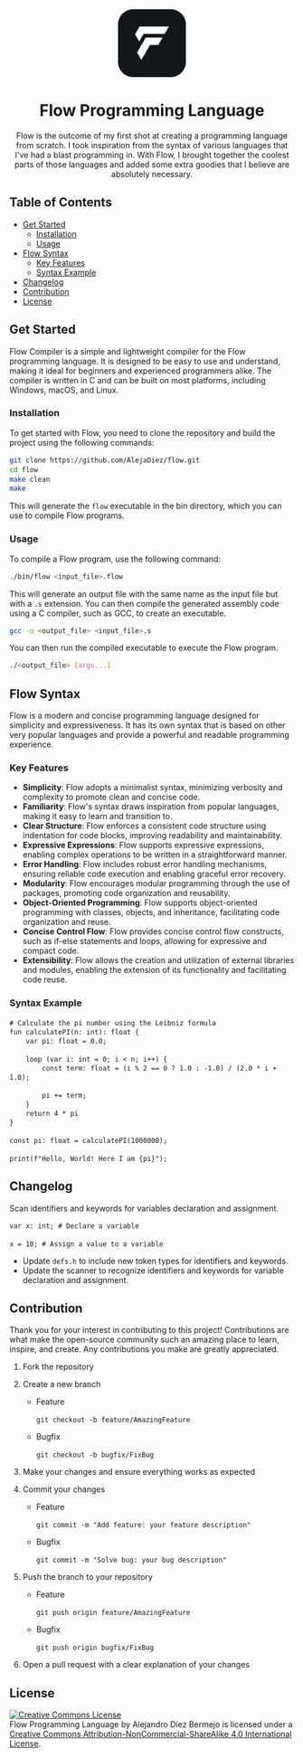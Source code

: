 <div align="center">
    <img src="assets/flow.png" alt="Logo" width="120" height="120">
    <br>
    <h1 align="center">Flow Programming Language</h1>
    <p align="center">
        Flow is the outcome of my first shot at creating a programming language from scratch. I took inspiration from the syntax of various languages that I've had a blast programming in. With Flow, I brought together the coolest parts of those languages and added some extra goodies that I believe are absolutely necessary.
    </p>
</div>

## Table of Contents

-   [Get Started](#get-started)
    -   [Installation](#installation)
    -   [Usage](#usage)
-   [Flow Syntax](#flow-syntax)
    -   [Key Features](#key-features)
    -   [Syntax Example](#syntax-example)
-   [Changelog](#changelog)
-   [Contribution](#contribution)
-   [License](#license)

## Get Started

Flow Compiler is a simple and lightweight compiler for the Flow programming language. It is designed to be easy to use and understand, making it ideal for beginners and experienced programmers alike. The compiler is written in C and can be built on most platforms, including Windows, macOS, and Linux.

### Installation

To get started with Flow, you need to clone the repository and build the project using the following commands:

```bash
git clone https://github.com/AlejaDiez/flow.git
cd flow
make clean
make
```

This will generate the `flow` executable in the bin directory, which you can use to compile Flow programs.

### Usage

To compile a Flow program, use the following command:

```bash
./bin/flow <input_file>.flow
```

This will generate an output file with the same name as the input file but with a `.s` extension. You can then compile the generated assembly code using a C compiler, such as GCC, to create an executable.

```bash
gcc -o <output_file> <input_file>.s
```

You can then run the compiled executable to execute the Flow program.

```bash
./<output_file> [args...]
```

## Flow Syntax

Flow is a modern and concise programming language designed for simplicity and expressiveness. It has its own syntax that is based on other very popular languages and provide a powerful and readable programming experience.

### Key Features

-   **Simplicity**: Flow adopts a minimalist syntax, minimizing verbosity and complexity to promote clean and concise code.
-   **Familiarity**: Flow's syntax draws inspiration from popular languages, making it easy to learn and transition to.
-   **Clear Structure**: Flow enforces a consistent code structure using indentation for code blocks, improving readability and maintainability.
-   **Expressive Expressions**: Flow supports expressive expressions, enabling complex operations to be written in a straightforward manner.
-   **Error Handling**: Flow includes robust error handling mechanisms, ensuring reliable code execution and enabling graceful error recovery.
-   **Modularity**: Flow encourages modular programming through the use of packages, promoting code organization and reusability.
-   **Object-Oriented Programming**: Flow supports object-oriented programming with classes, objects, and inheritance, facilitating code organization and reuse.
-   **Concise Control Flow**: Flow provides concise control flow constructs, such as if-else statements and loops, allowing for expressive and compact code.
-   **Extensibility**: Flow allows the creation and utilization of external libraries and modules, enabling the extension of its functionality and facilitating code reuse.

### Syntax Example

```flow
# Calculate the pi number using the Leibniz formula
fun calculatePI(n: int): float {
    var pi: float = 0.0;

    loop (var i: int = 0; i < n; i++) {
        const term: float = (i % 2 == 0 ? 1.0 : -1.0) / (2.0 * i + 1.0);

        pi += term;
    }
    return 4 * pi
}

const pi: float = calculatePI(1000000);

print(f"Hello, World! Here I am {pi}");
```

## Changelog

Scan identifiers and keywords for variables declaration and assignment.

```flow
var x: int; # Declare a variable

x = 10; # Assign a value to a variable
```

-   Update `defs.h` to include new token types for identifiers and keywords.
-   Update the scanner to recognize identifiers and keywords for variable declaration and assignment.

## Contribution

Thank you for your interest in contributing to this project! Contributions are what make the open-source community such an amazing place to learn, inspire, and create. Any contributions you make are greatly appreciated.

1.  Fork the repository
2.  Create a new branch

    -   Feature

        `git checkout -b feature/AmazingFeature`

    -   Bugfix

        `git checkout -b bugfix/FixBug`

3.  Make your changes and ensure everything works as expected
4.  Commit your changes

    -   Feature

        `git commit -m "Add feature: your feature description"`

    -   Bugfix

        `git commit -m "Solve bug: your bug description"`

5.  Push the branch to your repository

    -   Feature

        `git push origin feature/AmazingFeature`

    -   Bugfix

        `git push origin bugfix/FixBug`

6.  Open a pull request with a clear explanation of your changes

## License

<a rel="license" href="http://creativecommons.org/licenses/by-nc-sa/4.0/"><img alt="Creative Commons License" style="border-width:0" src="https://i.creativecommons.org/l/by-nc-sa/4.0/88x31.png" /></a><br /><span xmlns:dct="http://purl.org/dc/terms/" property="dct:title">Flow Programming Language</span> by <span xmlns:cc="http://creativecommons.org/ns#" property="cc:attributionName">Alejandro Diez Bermejo</span> is licensed under a <a rel="license" href="http://creativecommons.org/licenses/by-nc-sa/4.0/">Creative Commons Attribution-NonCommercial-ShareAlike 4.0 International License</a>.
